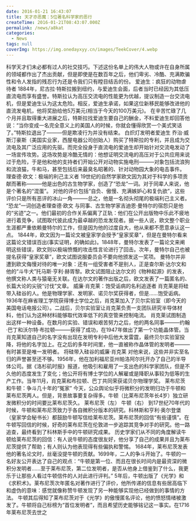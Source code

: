 ```yaml
---
date: 2016-01-21 16:43:07
title: 天才亦恶魔：5位著名科学家的恶行
createTime: 2016-01-21T08:43:07.000Z
permalink: /news/a8kat
categories:
  - News
tags: null
coverImg: https://img.onedayxyy.cn/images/TeekCover/4.webp
---
```


科学天才们未必都有过人的社交技巧。下述这份名单上的伟大人物或许在自身所属的领域都作出了杰出贡献，但是即使是在数百年之后，他们卑劣、冷酷、充满欺骗性和令人发指的残忍行为还是令我们只有瞠目结舌的份。 爱迪生：疯狂的动物虐待者 1884年，尼古拉·特斯拉搬到纽约，与爱迪生会面，后者当时已经因为其低压直流电而享有盛誉。特斯拉认为高压交流电的性能更为优越，提议制造一台交流电机，但是爱迪生认为这太危险。相反，爱迪生承诺，如果这位新移民能够改进他的直流发电机，他将奖励给他5万美元(相当于今天的100万美元)。 在辛苦忙碌了几个月并且取得重大进展之后，特斯拉找爱迪生要自己的酬金，不料爱迪生却回答他说：“当你变成一名完全意义上的美国人的时候，你就会懂得欣赏一个美式笑话了。”特斯拉退出了———但是欺凌行为并没有结束。 白炽灯发明者爱迪生 乔治·威斯汀豪斯（美国实业家，西屋电器公司创始人）购买了特斯拉的专利，并且成为交流电及其广泛应用的先驱。而完全投身于直流电的爱迪生却开始针对交流电发动了一场宣传攻势。这场攻势是冷酷无情的：他想证明交流电的高压对于公共应用来说过于危险，于是他和他的支持者们开始公开对动物实施电刑———对象包括流浪狗和流浪猫，牛和马，甚至包括后来最臭名昭著的、针对动物园大象的电击事件。 理查德·欧文：极端的利己主义者 19世纪的自然学家欧文因为其对于科学的多项贡献而著称———他是出色的古生物学家，创造了“恐龙”一词。对于同辈人来说，他是个著名的“混蛋”。 对他的评价包括“自负、傲慢、充满嫉妒心和复仇欲”，这些评价只是所有恶评的冰山一角———总之，他是一名彻头彻尾的极端利己主义者。 “恐龙”一词创造者理查德·欧文 与同事、古生物学家吉迪恩·曼特尔的宿怨只是他的“劣迹”之一。他们最初的合作关系偏离了正轨：他们在公开出版物中乐此不疲地进行着竞争，试图取代彼此成为最卓越的恐龙发现者。据一些人说，欧文整个职业生涯都严重依赖曼特尔的工作，但是因为他的过度自大，他从来都不愿意承认这一点。 1844年，欧文因为一篇论文被皇家学会授予“皇家奖章”，但是在曼特尔看来这篇论文错误百出(事实证明，的确如此)。1848年，曼特尔发表了一篇论文来阐明这些错误，欧文则以极端愤慨的攻击性言论进行了回击。次年，曼特尔自己也被提名获得“皇家奖章”，欧文试图说服委员会不要向他颁发这一奖项。 曼特尔并非遭到欧文侮慢对待的唯一对象：还有一组受害者不是别人，正是查尔斯·达尔文和他的“斗牛犬”托马斯·亨利·赫胥黎。欧文试图阻止达尔文的《物种起源》的发表，他撰文称人类与猿毫无关联。在达尔文的著作出版之后，欧文发表了一篇匿名的、长篇大论的尖锐“讨伐”文章。 威廉·肖克莱：饱受诟病的名利追逐者 肖克莱是将硅带入硅谷的人。他是物理学家、发明家、诺贝尔奖获得者，但是……饱受诟病。 1936年在麻省理工学院获得博士学位之后，肖克莱加入了贝尔实验室（即今天的美国电话电报公司）。二战后，贝尔实验室让肖克莱负责一支团队研究半导体材料，他们认为这种材料能够取代效率低下的真空管来控制电流。 肖克莱试图制造出这样一种设备。在数月的实验、错误和艰苦努力之后，他的两名同事———约翰·巴丁和沃尔特·布拉顿———获得了成功，在1947年做出了第一个功能晶体管。当肖克莱知道自己的名字没有出现在发明专利中后他大发雷霆，最终贝尔实验室投降，将他的名字加上。在之后的多年时间里，他一直被称作晶体管的发明者———有时甚至是唯一发明者。 将硅带入硅谷的威廉·肖克莱 对他来说，这些并非实至名归的声誉甚至还不够。1956年，他在加利福尼亚州帕洛阿尔托开办了自己的半导体公司。据《洛杉矶时报》报道，他吸引和雇用了一支出色的科学家团队，但是不久他的态度发生了变化；他公开将有博士学位的人解雇或是降职从事较为低等的生产工作。当年11月，肖克莱和布拉顿、巴丁共同荣获诺贝尔物理学奖。 莱布尼茨和牛顿：争斗几十年的“冤家” 今天，公众舆论似乎将微积分的发明归功于牛顿和莱布尼茨两人。但是，背景故事要复杂得多。牛顿（比莱布尼茨年长4岁）独立研发微积分的时间要比莱布尼茨久。 莱布尼茨（左） 牛顿（右） 到17世纪70年代的时候，牛顿和莱布尼茨致力于各自微积分版本的研究。科林斯和亨利·奥尔登堡（皇家学会秘书长）都鼓励牛顿写信给莱布尼茨。莱布尼茨的回信“有些谨慎”。在牛顿写回信的时候，好奇的莱布尼茨在伦敦进一步追踪其竞争对手的研究。他一路追查，最终看到了科林斯手中的牛顿研究成果。 历史学家们从不同的角度解读牛顿给莱布尼茨的回信：有人说牛顿的态度很友好，他分享了自己的成果并且为莱布尼茨提供了帮助；有人则认为他表现得有些偏执和警惕。 1684年，莱布尼茨发表他的著名论文时，丝毫没提牛顿的贡献。1699年，二人的争斗开始了。牛顿的一名好友公开表达了自己的观点：“牛顿是第一位、而且在很长时间内是最资深的微积分发明者……至于莱布尼茨，第二位发明者，是否从他身上借鉴到了什么，我更乐于让那些人看过牛顿信件的人对此进行评判。” 5年后，牛顿出版了《光学》和《求积术》。莱布尼茨次年匿名对著作进行了评价，他所传递的信息有些居高临下和虚伪的意味：感觉就像称赞牛顿发现了另一种能够实现他已经做到的事情的方法。 牛顿其后得知了莱布尼茨对于《光学》的傲慢匿名评论，他的愤怒情绪被激发了。牛顿将自己标榜为“首位发明者”，而且希望历史能够铭记这一事实。在1716年莱布尼茨去世之
